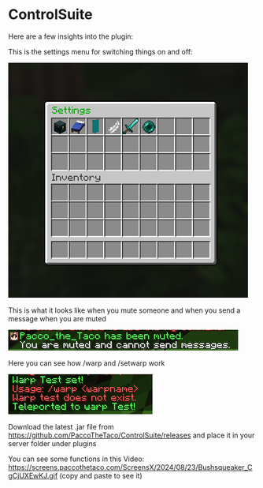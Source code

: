 # ControlSuite

Here are a few insights into the plugin: 

This is the settings menu for switching things on and off: 

![settings](example_pics\settings.png)

This is what it looks like when you mute someone and when you send a message when you are muted 

![mute](example_pics\mute.png)

Here you can see how /warp and /setwarp work 

![warp](example_pics\warp.png)

Download the latest .jar file from https://github.com/PaccoTheTaco/ControlSuite/releases and place it in your server folder under plugins

You can see some functions in this Video: https://screens.paccothetaco.com/ScreensX/2024/08/23/Bushsqueaker_CgCjUXEwKJ.gif (copy and paste to see it)
